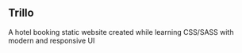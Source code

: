 ## Trillo
A hotel booking static website created while learning CSS/SASS with modern and responsive UI
